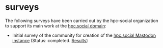 surveys
=======

The following surveys have been carried out by the hpc-social organization to
support its main work at the [hpc.social domain](https://hpc.social):

-   Initial survey of the community for creation of the [hpc.social Mastodon
    instance](https://mast.hpc.social) (Status: completed.
    [Results](results/HPC-Social-Design-Survey.html))
